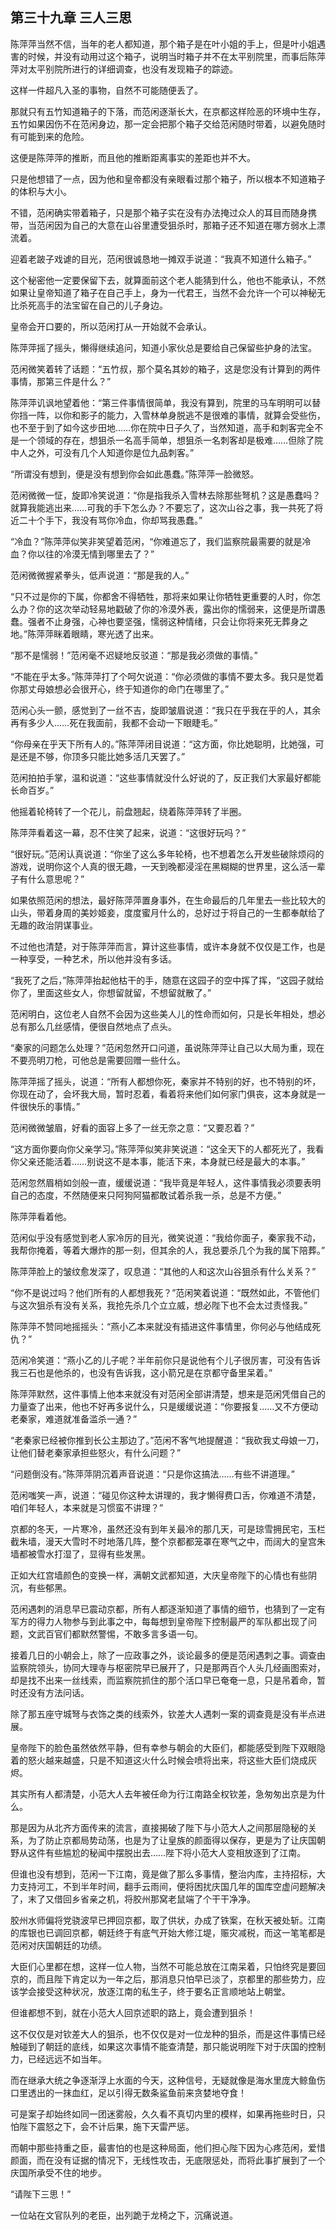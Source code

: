 ## 第三十九章 **三人三思**

陈萍萍当然不信，当年的老人都知道，那个箱子是在叶小姐的手上，但是叶小姐遇害的时候，并没有动用过这个箱子，说明当时箱子并不在太平别院里，而事后陈萍萍对太平别院所进行的详细调查，也没有发现箱子的踪迹。

这样一件超凡入圣的事物，自然不可能随便丢了。

那就只有五竹知道箱子的下落，而范闲逐渐长大，在京都这样险恶的环境中生存，五竹如果因伤不在范闲身边，那一定会把那个箱子交给范闲随时带着，以避免随时有可能到来的危险。

这便是陈萍萍的推断，而且他的推断距离事实的差距也并不大。

只是他想错了一点，因为他和皇帝都没有亲眼看过那个箱子，所以根本不知道箱子的体积与大小。

不错，范闲确实带着箱子，只是那个箱子实在没有办法掩过众人的耳目而随身携带，当范闲因为自己的大意在山谷里遭受狙杀时，那箱子还不知道在哪方弱水上漂流着。

迎着老跛子戏谑的目光，范闲很诚恳地一摊双手说道：“我真不知道什么箱子。”

这个秘密他一定要保留下去，就算面前这个老人能猜到什么，他也不能承认，不然如果让皇帝知道了箱子在自己手上，身为一代君王，当然不会允许一个可以神秘无比杀死高手的法宝留在自己的儿子身边。

皇帝会开口要的，所以范闲打从一开始就不会承认。

陈萍萍摇了摇头，懒得继续追问，知道小家伙总是要给自己保留些护身的法宝。

范闲微笑着转了话题：“五竹叔，那个莫名其妙的箱子，这是您没有计算到的两件事情，那第三件是什么？”

陈萍萍讥讽地望着他：“第三件事情很简单，我没有算到，院里的马车明明可以替你挡一阵，以你和影子的能力，入雪林单身脱逃不是很难的事情，就算会受些伤，也不至于到了如今这步田地……你在院中日子久了，当然知道，高手和刺客完全不是一个领域的存在，想狙杀一名高手简单，想狙杀一名刺客却是极难……但除了院中人之外，可没有几个人知道你是位九品刺客。”

“所谓没有想到，便是没有想到你会如此愚蠢。”陈萍萍一脸微怒。

范闲微微一怔，旋即冷笑说道：“你是指我杀入雪林去除那些弩机？这是愚蠢吗？就算我能逃出来……可我的手下怎么办？不要忘了，这次山谷之事，我一共死了将近二十个手下，我没有骂你冷血，你却骂我愚蠢。”

“冷血？”陈萍萍似笑非笑望着范闲，“你难道忘了，我们监察院最需要的就是冷血？你以往的冷漠无情到哪里去了？”

范闲微微握紧拳头，低声说道：“那是我的人。”

“只不过是你的下属，你都舍不得牺牲，那将来如果让你牺牲更重要的人时，你怎么办？你的这次举动轻易地戳破了你的冷漠外表，露出你的懦弱来，这便是所谓愚蠢。强者不止身强，心神也要坚强，懦弱这种情绪，只会让你将来死无葬身之地。”陈萍萍眯着眼睛，寒光透了出来。

“那不是懦弱！”范闲毫不迟疑地反驳道：“那是我必须做的事情。”

“不能在乎太多。”陈萍萍打了个呵欠说道：“你必须做的事情不要太多。我只是觉着你那丈母娘想必会很开心，终于知道你的命门在哪里了。”

范闲心头一颤，感觉到了一丝不吉，旋即皱眉说道：“我只在乎我在乎的人，其余再有多少人……死在我面前，我都不会动一下眼睫毛。”

“你母亲在乎天下所有人的。”陈萍萍闭目说道：“这方面，你比她聪明，比她强，可是还是不够，你顶多只能比她多活几天罢了。”

范闲拍拍手掌，温和说道：“这些事情就没什么好说的了，反正我们大家最好都能长命百岁。”

他摇着轮椅转了一个花儿，前盘翘起，绕着陈萍萍转了半圈。

陈萍萍看着这一幕，忍不住笑了起来，说道：“这很好玩吗？”

“很好玩。”范闲认真说道：“你坐了这么多年轮椅，也不想着怎么开发些破除烦闷的游戏，说明你这个人真的很无趣，一天到晚都浸淫在黑糊糊的世界里，这么活一辈子有什么意思呢？”

如果依照范闲的想法，最好陈萍萍置身事外，在生命最后的几年里去一些比较大的山头，带着身周的美妙姬妾，度度蜜月什么的，总好过于将自己的一生都奉献给了无趣的政治阴谋事业。

不过他也清楚，对于陈萍萍而言，算计这些事情，或许本身就不仅仅是工作，也是一种享受，一种艺术，所以他并没有多话。

“我死了之后，”陈萍萍抬起他枯干的手，随意在这园子的空中挥了挥，“这园子就给你了，里面这些女人，你想留就留，不想留就散了。”

范闲明白，这位老人自然不会因为这些美人儿的性命而如何，只是长年相处，想必总有那么几丝感情，便很自然地点了点头。

“秦家的问题怎么处理？”范闲忽然开口问道，虽说陈萍萍让自己以大局为重，现在不要亮明刀枪，可他总是需要回赠一些什么。

陈萍萍摇了摇头，说道：“所有人都想你死，秦家并不特别的好，也不特别的坏，你现在动了，会坏我大局，暂时忍着，看着将来他们如何家门俱丧，这本身就是一件很快乐的事情。”

范闲微微皱眉，好看的面容上多了一丝无奈之意：“又要忍着？”

“这方面你要向你父亲学习。”陈萍萍似笑非笑说道：“这全天下的人都死光了，我看你父亲还能活着……别说这不是本事，能活下来，本身就已经是最大的本事。”

范闲忽然眉梢如剑般一直，缓缓说道：“我毕竟是年轻人，这件事情我必须要表明自己的态度，不然随便来只阿狗阿猫都敢试着杀我一杀，总是不方便。”

陈萍萍看着他。

范闲似乎没有感觉到老人家冷厉的目光，微笑说道：“我给你面子，秦家我不动，我帮你掩着，等着大爆炸的那一刻，但其余的人，我总要杀几个为我的属下陪葬。”

陈萍萍脸上的皱纹愈发深了，叹息道：“其他的人和这次山谷狙杀有什么关系？”

“你不是说过吗？他们所有的人都想我死？”范闲笑着说道：“既然如此，不管他们与这次狙杀有没有关系，我抢先杀几个立立威，想必陛下也不会太过责怪我。”

陈萍萍不赞同地摇摇头：“燕小乙本来就没有插进这件事情里，你何必与他结成死仇？”

范闲冷笑道：“燕小乙的儿子呢？半年前你只是说他有个儿子很厉害，可没有告诉我三石也是他杀的，也没有告诉我，这小箭兄是在京都守备里呆着。”

陈萍萍默然，这件事情上他本来就没有对范闲全部讲清楚，想来是范闲凭借自己的力量查了出来，他也不好再多说什么，只是缓缓说道：“你要报复……又不方便动老秦家，难道就准备滥杀一通？”

“老秦家已经被你推到长公主那边了。”范闲不客气地提醒道：“我砍我丈母娘一刀，让他们替老秦家承担些怒火，有什么问题？”

“问题倒没有。”陈萍萍阴沉着声音说道：“只是你这搞法……有些不讲道理。”

范闲嗤笑一声，说道：“碰见你这种太讲理的，我才懒得费口舌，你难道不清楚，咱们年轻人，本来就是习惯蛮不讲理？”

京都的冬天，一片寒冷，虽然还没有到年关最冷的那几天，可是琼雪拥民宅，玉栏截朱墙，漫天大雪时不时地落几阵，整个京都都笼罩在寒气之中，而阔大的皇宫朱墙都被雪水打湿了，显得有些发黑。

正如大红宫墙颜色的变换一样，满朝文武都知道，大庆皇帝陛下的心情也有些阴沉，有些郁黑。

范闲遇刺的消息早已震动京都，所有人都逐渐知道了事情的细节，也猜到了一定有军方的得力人物参与到此事之中，每每想到皇帝陛下控制最严的军队都出现了问题，文武百官们都默然警惕，不敢多言多语一句。

接着几日的小朝会上，除了一应政事之外，谈论最多的便是范闲遇刺之事。调查由监察院领头，协同大理寺与枢密院早已展开了，只是那两百个人头几经画图索对，却是找不出来一丝线索，而监察院抓住的那个活口早已奄奄一息，只是吊着命，暂时还没有方法问话。

除了那五座守城弩与衣饰之类的线索外，钦差大人遇刺一案的调查竟是没有半点进展。

皇帝陛下的脸色虽然依然平静，但有幸参与朝会的大臣们，都能感受到陛下双眼隐着的怒火越来越盛，只是不知道这火什么时候会喷将出来，将这些大臣们烧成灰烬。

其实所有人都清楚，小范大人去年被任命为行江南路全权钦差，急匆匆出京是为什么。

那是因为从北齐方面传来的流言，直接揭破了陛下与小范大人之间那层隐秘的关系，为了防止京都局势动荡，也是为了让皇族的颜面得以保存，更是为了让庆国朝野从这件有些尴尬的秘闻中摆脱出去……陛下将小范大人变相放逐到了江南。

但谁也没有想到，范闲一下江南，竟是做了那么多事情，整治内库，主持招标，大力支持河工，不到半年时间，翻手云雨间，便将困扰庆国几年的国库空虚问题解决了，末了又借回乡省亲之机，将胶州那窝老鼠端了个干干净净。

胶州水师偏将党骁波早已押回京都，取了供状，办成了铁案，在秋天被处斩。江南的库银也已调回京都，朝廷终于有底气开始大修江堤，赈灾减税，而这一笔笔都是范闲对庆国朝廷的功绩。

大臣们心里都在想，这样一位人物，当然不可能总放在江南呆着，只怕终究是要回京的，而且陛下肯定以为一年之后，那消息只怕早已淡了，京都里的那些势力，应该学会接受这种状况，放逐江南的私生子，终于要名正言顺地站上朝堂。

但谁都想不到，就在小范大人回京述职的路上，竟会遭到狙杀！

这不仅仅是对钦差大人的狙杀，也不仅仅是对一位龙种的狙杀，而是这件事情已经触碰到了朝廷的底线，如果这次事情不能查清楚，那只能说明陛下对于庆国的控制力，已经远远不如当年。

而在继承大统之争逐渐浮上水面的今天，这种信号，无疑就像是海水里庞大鲸鱼伤口里透出的一抹血红，足以引得无数条鲨鱼前来贪婪地夺食！

可是案子却始终如同一团迷雾般，久久看不真切内里的模样，如果再拖些时日，只怕陛下震怒之下，会不计后果，施下天雷严惩。

而朝中那些持重之臣，最害怕的也是这种局面，他们担心陛下因为心疼范闲，爱惜颜面，而在没有证据的情况下，无线性攻击，无底限惩处，而将此事扩展到了一个庆国所承受不住的地步。

“请陛下三思！”

一位站在文官队列的老臣，出列跪于龙椅之下，沉痛说道。

